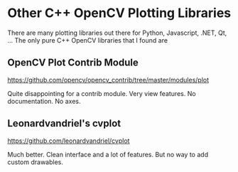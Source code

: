 # Other C++ OpenCV Plotting Libraries

There are many plotting libraries out there for Python, Javascript, .NET, Qt, ...
The only pure C++ OpenCV libraries that I found are

## OpenCV Plot Contrib Module
https://github.com/opencv/opencv_contrib/tree/master/modules/plot

Quite disappointing for a contrib module. Very view features. No documentation. No axes.

## Leonardvandriel's cvplot
https://github.com/leonardvandriel/cvplot

Much better. Clean interface and a lot of features. But no way to add custom drawables.
